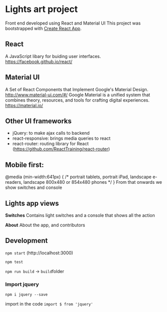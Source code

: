 Lights art project
==================

Front end developed using React and Material UI
This project was bootstrapped with [Create React App](https://github.com/facebookincubator/create-react-app).

## React
A JavaScript libary for buiding user interfaces. https://facebook.github.io/react/

## Material UI
A Set of React Components that Implement Google's Material Design. http://www.material-ui.com/#/
Google Material is a unified system that combines theory, resources, and tools for crafting digital experiences. https://material.io/

## Other UI frameworks
- jQuery: to make ajax calls to backend
- react-responsive: brings media queries to react
- react-router: routing library for React (https://github.com/ReactTraining/react-router)

## Mobile first:
@media (min-width:641px)  { /* portrait tablets, portrait iPad, landscape e-readers, landscape 800x480 or 854x480 phones */ }
From that onwards we show switches and console

## Lights app views
**Switches**
Contains light switches and a console that shows all the action

**About**
About the app, and contributors

## Development
`npm start` (http://localhost:3000)

`npm test`

`npm run build` -> `build`folder


### Import jquery
`npm i jquery --save`

import in the code `import $ from 'jquery'`

